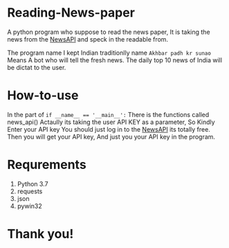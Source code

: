 # Reading-News-paper

A python program who suppose to read the news paper, It is taking the news from the [NewsAPI](newsapi.com) and speck in the readable from.

The program name I kept Indian traditionlly name `Akhbar padh kr sunao` Means A bot who will tell the fresh news.
The daily top 10 news of India will be dictat to the user.

# How-to-use

In the part of `if __name__ == '__main__':` There is the functions called news_api() Actaully its taking the user API KEY as a parameter, So Kindly Enter your API key
You should just log in to the [NewsAPI](newsapi.com) its totally free. Then you will get your API key, And just you your API key in the program.

# Requrements

1. Python 3.7
2. requests
3. json
4. pywin32

# Thank you!
